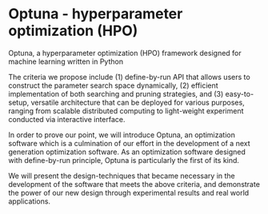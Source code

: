 # Optuna - hyperparameter optimization (HPO)
Optuna, a hyperparameter optimization (HPO) framework designed for machine learning written in Python

The criteria we propose include (1) define-by-run API that allows users to construct the parameter search space dynamically, (2) efficient implementation of both searching and pruning strategies, and (3) easy-to-setup, versatile architecture that can be deployed for various purposes, ranging from scalable distributed computing to light-weight experiment conducted via interactive interface.

In order to prove our point, we will introduce Optuna, an optimization software which is a culmination of our effort in the development of a next generation optimization software. As an optimization software designed with define-by-run principle, Optuna is particularly the first of its kind.

We will present the design-techniques that became necessary in the development of the software that meets the above criteria, and demonstrate the power of our new design through experimental results and real world applications.